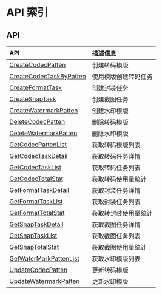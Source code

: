 # API 索引



## API

| API | 描述信息 |
|:---|:---|
|[CreateCodecPatten](api/umedia-api/create_codec_patten)|创建转码模版|
|[CreateCodecTaskByPatten](api/umedia-api/create_codec_task_by_patten)|使用模版创建转码任务|
|[CreateFormatTask](api/umedia-api/create_format_task)|创建封装任务|
|[CreateSnapTask](api/umedia-api/create_snap_task)|创建截图任务|
|[CreateWatermarkPatten](api/umedia-api/create_watermark_patten)|创建水印模版|
|[DeleteCodecPatten](api/umedia-api/delete_codec_patten)|删除转码模版|
|[DeleteWatermarkPatten](api/umedia-api/delete_watermark_patten)|删除水印模版|
|[GetCodecPattenList](api/umedia-api/get_codec_patten_list)|获取转码模版列表|
|[GetCodecTaskDetail](api/umedia-api/get_codec_task_detail)|获取转码任务详情|
|[GetCodecTaskList](api/umedia-api/get_codec_task_list)|获取转码任务列表|
|[GetCodecTotalStat](api/umedia-api/get_codec_total_stat)|获取转码使用量统计|
|[GetFormatTaskDetail](api/umedia-api/get_format_task_detail)|获取封装任务详情|
|[GetFormatTaskList](api/umedia-api/get_format_task_list)|获取封装任务列表|
|[GetFormatTotalStat](api/umedia-api/get_format_total_stat)|获取转封装使用量统计|
|[GetSnapTaskDetail](api/umedia-api/get_snap_task_detail)|获取截图任务详情|
|[GetSnapTaskList](api/umedia-api/get_snap_task_list)|获取截图任务列表|
|[GetSnapTotalStat](api/umedia-api/get_snap_total_stat)|获取截图使用量统计|
|[GetWaterMarkPattenList](api/umedia-api/get_water_mark_patten_list)|获取水印模版列表|
|[UpdateCodecPatten](api/umedia-api/update_codec_patten)|更新转码模版|
|[UpdateWatermarkPatten](api/umedia-api/update_watermark_patten)|更新水印模版|



